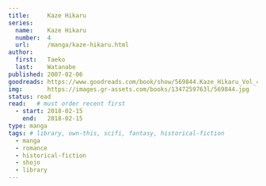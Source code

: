 ```yaml
---
title:     Kaze Hikaru
series:    
  name:    Kaze Hikaru
  number:  4
  url:     /manga/kaze-hikaru.html
author: 
  first:   Taeko 
  last:    Watanabe
published: 2007-02-06 
goodreads: https://www.goodreads.com/book/show/569844.Kaze_Hikaru_Vol_4
img:       https://images.gr-assets.com/books/1347259763l/569844.jpg
status: read
read:   # must order recent first
  - start: 2018-02-15 
    end:   2018-02-15
type: manga
tags: # library, own-this, scifi, fantasy, historical-fiction
  - manga
  - romance
  - historical-fiction
  - shojo
  - library
---
```


